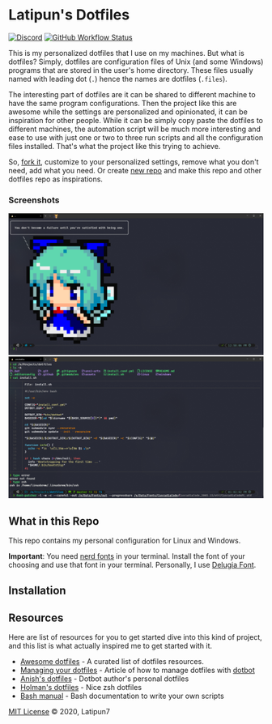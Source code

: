 # Latipun's Dotfiles

[![Discord][discord-image]][discord-url]
[![GitHub Workflow Status][workflow-image]][workflow-url]

This is my personalized dotfiles that I use on my machines. But what is dotfiles?
Simply, dotfiles are configuration files of Unix (and some Windows) programs that are
stored in the user's home directory. These files usually named with leading dot (`.`) hence the names are dotfiles (`.files`).

The interesting part of dotfiles are it can be shared to different machine to have
the same program configurations. Then the project like this are awesome while the
settings are personalized and opinionated, it can be inspiration for other people.
While it can be simply copy paste the dotfiles to different machines, the automation
script will be much more interesting and ease to use with just one or two to three
run scripts and all the configuration files installed. That's what the project like
this trying to achieve.

So, [fork it](https://github.com/latipun7/dotfiles/fork), customize to your personalized
settings, remove what you don't need, add what you need. Or create [new repo](https://github.com/new)
and make this repo and other dotfiles repo as inspirations.

### Screenshots

![screenshot1-2020-05-31](./assets/2020-05-31_13-00-45_WindowsTerminal.png)
![screenshot2-2020-05-31](./assets/2020-05-31_13-03-23_WindowsTerminal.png)

## What in this Repo

This repo contains my personal configuration for Linux and Windows.

**Important**: You need [nerd fonts][nerd-fonts] in your terminal.
Install the font of your choosing and use that font in your terminal.
Personally, I use [Delugia Font][my-font].

## Installation

## Resources

Here are list of resources for you to get started dive into this kind of project,
and this list is what actually inspired me to get started with it.

- [Awesome dotfiles][awe-dot] - A curated list of dotfiles resources.
- [Managing your dotfiles][manage] - Article of how to manage dotfiles with [dotbot][dotbot]
- [Anish's dotfiles][anish] - Dotbot author's personal dotfiles
- [Holman's dotfiles][holman] - Nice zsh dotfiles
- [Bash manual][bash] - Bash documentation to write your own scripts

[MIT License](./LICENSE) © 2020, Latipun7

<!-- Variables -->

[discord-image]: https://img.shields.io/discord/758271814153011201?label=Developers%20Indonesia&logo=discord&style=flat-square
[discord-url]: https://discord.gg/njSj2Nq "Chat and discuss at Developers Indonesia"
[workflow-image]: https://img.shields.io/github/workflow/status/latipun7/dotfiles/%E2%9A%99%F0%9F%A4%96?label=CI&logo=github-actions&style=flat-square
[workflow-url]: https://github.com/latipun7/dotfiles/actions "GitHub Actions"
[awe-dot]: https://github.com/webpro/awesome-dotfiles#readme "Awesome Dotfiles"
[manage]: https://www.anishathalye.com/2014/08/03/managing-your-dotfiles/ "Managing your dotfiles"
[dotbot]: https://github.com/anishathalye/dotbot "Dotbot - dotfiles management tools"
[anish]: https://github.com/anishathalye/dotfiles "Anish's dotfiles"
[holman]: https://github.com/holman/dotfiles "Holman does dotfiles"
[bash]: https://www.gnu.org/software/bash/manual/bash.html "Bash Manual"
[nerd-fonts]: https://www.nerdfonts.com/ "NerdFonts"
[my-font]: https://github.com/adam7/delugia-code/releases "Download Delugia Font"
